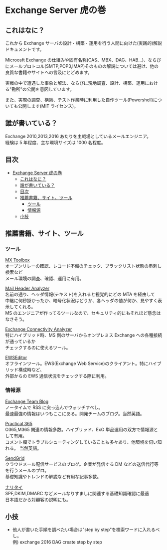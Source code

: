 # Exchange Server 虎の巻

## これはなに？

これから Exchange サーバの設計・構築・運用を行う人間に向けた(実践的)解説ドキュメントです。

Microosft Exchange の仕組みや固有名称(CAS、MBX、DAG、HAB…)、ならびにメールプロトコル(SMTP,POP3,IMAP)そのものの解説については避け、他の良質な書籍やサイトへの言及にとどめます。

実戦の中で遭遇した事象と解法、ならびに現地調査、設計、構築、運用における"勘所"の公開を意図しています。

また、実際の調査、構築、テスト作業時に利用した自作ツール(Powershell)についても公開します(MIT ライセンス)。

## 誰が書いている？

Exchange 2010,2013,2016 あたりを主戦場としているメールエンジニア。  
経験は 5 年程度、主な環境サイズは 1000 名程度。

## 目次

- [Exchange Server 虎の巻](#exchange-server-虎の巻)
  - [これはなに？](#これはなに)
  - [誰が書いている？](#誰が書いている)
  - [目次](#目次)
  - [推薦書籍、サイト、ツール](#推薦書籍サイトツール)
    - [ツール](#ツール)
    - [情報源](#情報源)
  - [小技](#小技)

## 推薦書籍、サイト、ツール

### ツール

[MX Toolbox](https://mxtoolbox.com/)  
オープンリレーの確認、レコード不備のチェック、ブラックリスト状態の串刺し検索など  
メール環境の調査、確認、運用に有用。

[Mail Header Analyzer](https://mha.azurewebsites.net/)  
名前の通り、ヘッダ情報(テキスト)を入れると視覚的にどの MTA を経由して  
中継に何秒掛かったか、暗号化状況はどうか、各ヘッダの値が何か、見やすく表示してくれる。  
MS のエンジニアが作ってるツールなので、セキュリティ的にもそれほど懸念はなさそう。

[Exchange Connectivity Analyzer](https://testconnectivity.microsoft.com/)  
特にハイブリッド時、MS 側のサーバからオンプレミス Exchange への各種接続が通っているか  
チェックするのに使えるツール。

[EWSEditor](https://github.com/dseph/EwsEditor)  
オフラインツール。EWS(Exchange Web Service)のクライアント。特にハイブリッド構成時など、  
外部からの EWS 通信状況をチェックする際に利用。

### 情報源

[Exchange Team Blog](https://techcommunity.microsoft.com/t5/exchange-team-blog/bg-p/Exchange)  
ノータイムで RSS に突っ込んでウォッチすべし。  
最速最強の情報はいつもここにある。開発チームのブログ。当然英語。

[Practical 365](https://practical365.com/)  
O365,M365 関連の情報多数。ハイブリッド、ExO 単品運用の双方で情報源として有用。  
コメント欄でトラブルシューティングしていることも多々あり、他環境を伺い知れる。 当然英語。

[SendGrid](https://sendgrid.kke.co.jp/blog/)  
クラウドメール配信サービスのブログ。企業が発信する DM などの送信代行等を行うメールのプロ。  
基礎知識やトレンドの解説など有用な記事多数。

[ナリタイ](https://www.naritai.jp/)  
SPF,DKIM,DMARC などメールなりすましに関連する基礎知識確認に最適  
日本語だから対顧客の説明にも。

## 小技

- 他人が書いた手順を調べたい場合は"step by step"を検索ワードに入れるべし。  
  例) exchange 2016 DAG create step by step
